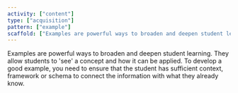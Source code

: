 ```yaml
---
activity: ["content"]
type: ["acquisition"]
pattern: ["example"]
scaffold: ["Examples are powerful ways to broaden and deepen student learning. They allow students to 'see' a concept and how it can be applied. To develop a good example, you need to ensure that the student has sufficient context, framework or schema to connect the information with what they already know. "]
---
```


Examples are powerful ways to broaden and deepen student learning. They allow students to 'see' a concept and how it can be applied. To develop a good example, you need to ensure that the student has sufficient context, framework or schema to connect the information with what they already know.
